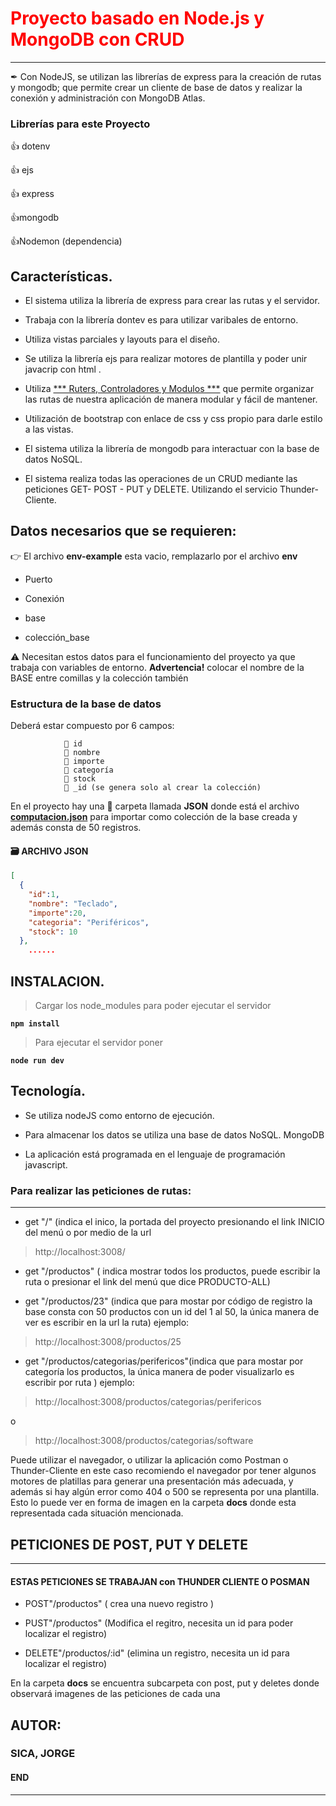 # <font color="red">Proyecto basado en Node.js y MongoDB con CRUD </font>
***
✒ Con NodeJS, se utilizan las librerías de express para la creación de rutas y mongodb; que permite crear un cliente de base de datos y realizar la conexión y administración con MongoDB Atlas.

### Librerías para este Proyecto
  :+1: dotenv

  :+1: ejs

  :+1: express

  :+1:mongodb

  :+1:Nodemon (dependencia)

## Características.

- El sistema utiliza la librería de express para crear las rutas y el servidor.

- Trabaja con la librería  dontev es para utilizar varibales de entorno.

- Utiliza vistas parciales y layouts para el diseño.

- Se utiliza la librería ejs para realizar motores de plantilla y poder unir javacrip con html .

- Utiliza <u>*** Ruters, Controladores y Modulos ***</u> que permite organizar las rutas de nuestra aplicación de manera modular y fácil de mantener.

-  Utilización de bootstrap con enlace de css y css propio para darle estilo a las  vistas.  

- El sistema utiliza la librería de mongodb para interactuar con la base de datos NoSQL.

- El sistema realiza todas las operaciones de un CRUD mediante las peticiones GET- POST - PUT y DELETE. Utilizando el servicio Thunder-Cliente.

##  Datos necesarios que se requieren:
 :point_right: El archivo **env-example** esta vacio, remplazarlo por el archivo **env** 

- Puerto

- Conexión

- base

- colección_base          

⚠ Necesitan estos datos para el funcionamiento del proyecto ya que trabaja con variables de entorno. **Advertencia!** colocar el nombre de la BASE entre comillas y la colección también 


### Estructura de la base de datos
Deberá estar compuesto por 6 campos:

                💾 id
                💾 nombre
                💾 importe
                💾 categoría
                💾 stock
                💾 _id (se genera solo al crear la colección)

En el proyecto hay una :file_folder: carpeta llamada **JSON** donde está el archivo <u>**computacion.json**</u> para importar como colección de la base creada y además consta de 50 registros.

 #### 🗃 ARCHIVO JSON 		
``` JSON
[
  {
    "id":1,
    "nombre": "Teclado",
    "importe":20,
    "categoria": "Periféricos",
    "stock": 10
  },
	......
```
## INSTALACION.

>Cargar los node_modules para poder ejecutar el servidor 

**`npm install`**

> Para ejecutar el servidor poner 

**`node run dev`**

## Tecnología.

- Se utiliza nodeJS como entorno de ejecución.

- Para almacenar los datos se utiliza una base de datos NoSQL. MongoDB

- La aplicación está programada en el lenguaje de programación javascript.


### Para realizar las peticiones de rutas:
***

- get "/" (indica el inico, la portada del proyecto presionando el link INICIO del menú o
por medio de la url 
> http://localhost:3008/

- get "/productos" ( indica mostrar todos los productos, puede escribir la ruta o presionar el link del menú que dice PRODUCTO-ALL)

- get "/productos/23" (indica que para mostar por código de registro la base consta con 50 productos con un id del 1 al 50, la única manera de ver es escribir en la url la ruta) ejemplo:
> http://localhost:3008/productos/25

- get "/productos/categorias/perifericos"(indica que para mostar por categoría los productos, la única manera de poder visualizarlo es escribir por ruta )
ejemplo:
> http://localhost:3008/productos/categorias/perifericos

o
> http://localhost:3008/productos/categorias/software

Puede utilizar el navegador, o utilizar la aplicación como Postman o Thunder-Cliente en este caso recomiendo el navegador por tener algunos motores de platillas para generar una presentación más adecuada, y además si hay algún error como 404 o 500 se representa por una plantilla. 
Esto lo puede ver en forma de imagen en la carpeta **docs** donde esta representada cada situación mencionada.

## PETICIONES DE POST, PUT Y DELETE 
___

#### ESTAS PETICIONES SE TRABAJAN con THUNDER CLIENTE O POSMAN

- POST"/productos" ( crea una nuevo registro )

- PUST"/productos" (Modifica el regitro, necesita un id para poder localizar el registro) 

- DELETE"/productos/:id" (elimina un registro, necesita un id para localizar el registro)

En la carpeta **docs** se encuentra subcarpeta con post, put y deletes donde observará imagenes de las peticiones de cada una 

## AUTOR:
### **SICA, JORGE**
#### END
****







